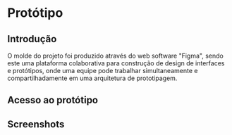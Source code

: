 # Protótipo

## Introdução

O molde do projeto foi produzido através do web software "Figma",
sendo este uma plataforma colaborativa para construção de design de interfaces e protótipos, onde uma equipe pode trabalhar simultaneamente
e compartilhadamente em uma arquitetura de prototipagem.

## Acesso ao protótipo

## Screenshots